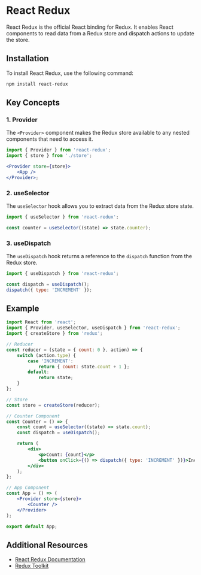 # React Redux

React Redux is the official React binding for Redux. It enables React components to read data from a Redux store and dispatch actions to update the store.

## Installation

To install React Redux, use the following command:

```bash
npm install react-redux
```

## Key Concepts

### 1. **Provider**
The `<Provider>` component makes the Redux store available to any nested components that need to access it.

```jsx
import { Provider } from 'react-redux';
import { store } from './store';

<Provider store={store}>
    <App />
</Provider>;
```

### 2. **useSelector**
The `useSelector` hook allows you to extract data from the Redux store state.

```jsx
import { useSelector } from 'react-redux';

const counter = useSelector((state) => state.counter);
```

### 3. **useDispatch**
The `useDispatch` hook returns a reference to the `dispatch` function from the Redux store.

```jsx
import { useDispatch } from 'react-redux';

const dispatch = useDispatch();
dispatch({ type: 'INCREMENT' });
```

## Example

```jsx
import React from 'react';
import { Provider, useSelector, useDispatch } from 'react-redux';
import { createStore } from 'redux';

// Reducer
const reducer = (state = { count: 0 }, action) => {
    switch (action.type) {
        case 'INCREMENT':
            return { count: state.count + 1 };
        default:
            return state;
    }
};

// Store
const store = createStore(reducer);

// Counter Component
const Counter = () => {
    const count = useSelector((state) => state.count);
    const dispatch = useDispatch();

    return (
        <div>
            <p>Count: {count}</p>
            <button onClick={() => dispatch({ type: 'INCREMENT' })}>Increment</button>
        </div>
    );
};

// App Component
const App = () => (
    <Provider store={store}>
        <Counter />
    </Provider>
);

export default App;
```

## Additional Resources

- [React Redux Documentation](https://react-redux.js.org/)
- [Redux Toolkit](https://redux-toolkit.js.org/)